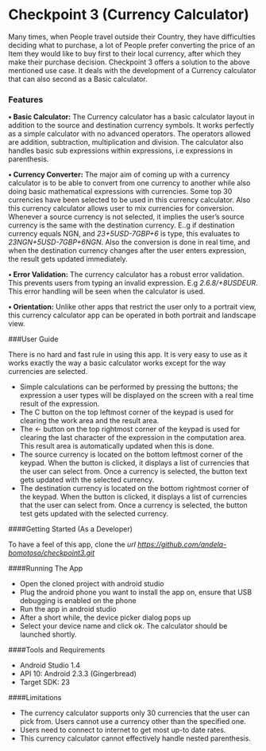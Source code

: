 # Checkpoint 3 (Currency Calculator)

Many times, when People travel outside their Country, they have difficulties deciding what to purchase, a lot of People prefer converting the price of an Item they would like to buy first to their local currency, after which they make their purchase decision. Checkpoint 3 offers a solution to the above mentioned use case. It deals with the development of a Currency calculator that can also second as a Basic calculator.

### Features

**•	Basic Calculator:** The Currency calculator has a basic calculator layout in addition to the source and destination currency symbols. It works perfectly as a simple calculator with no advanced operators. The operators allowed are addition, subtraction, multiplication and division. The calculator also handles basic sub expressions within expressions, i.e expressions in parenthesis.

**•	Currency Converter:** The major aim of coming up with a currency calculator is to be able to convert from one currency to another while also doing basic mathematical expressions with currencies. Some top 30 currencies have been selected to be used in this currency calculator. Also this currency calculator allows user to mix currencies for conversion. Whenever a source currency is not selected, it implies the user’s source currency is the same with the destination currency. E..g if destination currency equals NGN, and *23+5USD-7GBP+6* is type, this evaluates to *23NGN+5USD-7GBP+6NGN*. Also the conversion is done in real time, and when the destination currency changes after the user enters expression, the result gets updated immediately.

**•	Error Validation:** The currency calculator has a robust error validation. This prevents users from typing an invalid expression. E.g *2.6.8/+8USDEUR*. This error handling will be seen when the calculator is used.

**•	Orientation:** Unlike other apps that restrict the user only to a portrait view, this currency calculator app can be operated in both portrait and landscape view.

###User Guide

There is no hard and fast rule in using this app. It is very easy to use as it works exactly the way a basic calculator works except for the way currencies are selected.

* Simple calculations can be performed by pressing the buttons; the expression a user types will be displayed on the screen with a   real time result of the expression.
* The C button on the top leftmost corner of the keypad is used for clearing the work area and the result area.
* The ← button on the top rightmost corner of the keypad is used for clearing the last character of the expression in the computation area. This result area is automatically updated when this is done.
* The source currency is located on the bottom leftmost corner of the keypad. When the button is clicked, it displays a list of currencies that the user can select from. Once a currency is selected, the button text gets updated with the selected currency.
* The destination currency is located on the bottom rightmost corner of the keypad. When the button is clicked, it displays a list of currencies that the user can select from. Once a currency is selected, the button test gets updated with the selected currency.

####Getting Started (As a Developer)

To have a feel of this app, clone the *url https://github.com/andela-bomotoso/checkpoint3.git*

####Running The App

* Open the cloned project with android studio
* Plug the android phone you want to install the app on, ensure that USB debugging is enabled on the phone
* Run the app in android studio
* After a short while, the device picker dialog pops up
* Select your device name and click ok. The calculator should be launched shortly.

####Tools and Requirements
* Android Studio 1.4
* API 10: Android 2.3.3 (Gingerbread)
* Target SDK: 23

####Limitations
* The currency calculator supports only 30 currencies that the user can pick from. Users cannot use a currency other than the specified one.
* Users need to connect to internet to get most up-to date rates.
* This currency calculator cannot effectively handle nested parenthesis.

